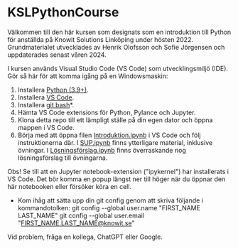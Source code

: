# KSLPythonCourse

Välkommen till den här kursen som designats som en introduktion till Python för anställda på Knowit Solutions Linköping under hösten 2022. Grundmaterialet utvecklades av Henrik Olofsson och Sofie Jörgensen och uppdaterades senast våren 2024.

I kursen används Visual Studio Code (VS Code) som utvecklingsmiljö (IDE). Gör så här för att komma igång på en Windowsmaskin:
1. Installera [Python (3.9+)](https://www.python.org/downloads/).
2. Installera [VS Code](https://code.visualstudio.com/).
3. Installera [git bash](https://gitforwindows.org/)*.
4. Hämta VS Code extensions för Python, Pylance och Jupyter.
5. Klona detta repo till ett lämpligt ställe på din egen dator och öppna mappen i VS Code.
6. Börja med att öppna filen [Introduktion.ipynb](https://github.com/hankOlofs/KSLPythonCourse/blob/main/Introduktion.ipynb) i VS Code och följ instruktionerna där. I [SUP.ipynb](https://github.com/hankOlofs/KSLPythonCourse/blob/main/SUP.ipynb) finns ytterligare material, inklusive övningar. I [Lösningsförslag.ipynb](https://github.com/hankOlofs/KSLPythonCourse/blob/main/L%C3%B6sningsf%C3%B6rslag.ipynb) finns överraskande nog lösningsförslag till övningarna.

Obs! Se till att en Jupyter notebook-extension ("ipykernel") har installerats i VS Code. Det bör komma en popup längst ner till höger när du öppnar den här notebooken eller försöker köra en cell.

* Kom ihåg att sätta upp din git config genom att skriva följande i kommandotolken:
git config --global user.name "FIRST_NAME LAST_NAME"
git config --global user.email "FIRST_NAME.LAST_NAME@knowit.se"

Vid problem, fråga en kollega, ChatGPT eller Google.